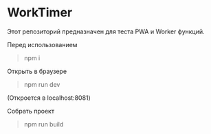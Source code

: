 # WorkTimer

Этот репозиторий предназначен для теста
PWA и Worker функций.

Перед использованием

> npm i

Открыть в браузере

> npm run dev

(Откроется в localhost:8081)

Собрать проект

> npm run build
